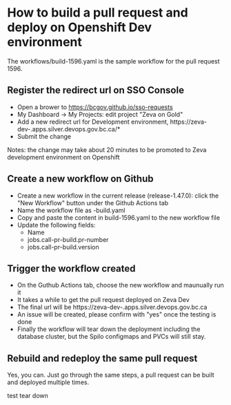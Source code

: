 # How to build a pull request and deploy on Openshift Dev environment

The workflows/build-1596.yaml is the sample workflow for the pull request 1596.

## Register the redirect url on SSO Console

* Open a brower to https://bcgov.github.io/sso-requests
* My Dashboard -> My Projects: edit project "Zeva on Gold"
* Add a new redirect url for Development environment, https://zeva-dev-<pr number>.apps.silver.devops.gov.bc.ca/*
* Submit the change

Notes: the change may take about 20 minutes to be promoted to Zeva development environment on Openshift

## Create a new workflow on Github

* Create a new workflow in the current release (release-1.47.0): click the "New Workflow" button under the Github Actions tab
* Name the workflow file as <PR number>-build.yaml
* Copy and paste the content in build-1596.yaml to the new workflow file
* Update the following fields:
    * Name
    * jobs.call-pr-build.pr-number
    * jobs.call-pr-build.version

## Trigger the workflow created

* On the Guthub Actions tab, choose the new workflow and maunually run it
* It takes a while to get the pull request deployed on Zeva Dev
* The final url will be https://zeva-dev-<pr number>.apps.silver.devops.gov.bc.ca
* An issue will be created, please confirm with "yes" once the testing is done
* Finally the workflow will tear down the deployment including the database cluster, but the Spilo configmaps and PVCs will still stay.

## Rebuild and redeploy the same pull request

Yes, you can. Just go through the same steps, a pull request can be built and deployed multiple times.

   
   test tear down
